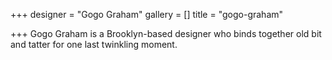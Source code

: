 +++
designer = "Gogo Graham"
gallery = []
title = "gogo-graham"

+++
Gogo Graham is a Brooklyn-based designer who binds together old bit and tatter for one last twinkling moment.